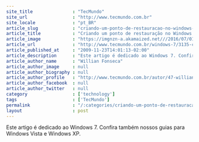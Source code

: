 ```yaml
---
site_title               : "TecMundo"
site_url                 : "http://www.tecmundo.com.br"
site_locale              : "pt_BR"
article_slug             : "criando-um-ponto-de-restauracao-no-windows-7"
article_title            : "Criando um ponto de restauração no Windows 7"
article_image            : "https://imgnzn-a.akamaized.net///2016/07/01/01134514240189-t1200x480.jpg"
article_url              : "http://www.tecmundo.com.br/windows-7/3135-criando-um-ponto-de-restauracao-no-windows-7.htm"
article_published_at     : "2009-11-23T14:01:13-02:00"
article_description      : "Este artigo é dedicado ao Windows 7. Confira também nossos guias para Windows Vista e Windows XP."
article_author_name      : "Willian Fonseca"
article_author_image     : null
article_author_biography : null
article_author_profile   : "http://www.tecmundo.com.br/autor/47-willian-fonseca/"
article_author_facebook  : null
article_author_twitter   : null
category                 : ['technology']
tags                     : ['TecMundo']
permalink                : "/:categories/criando-um-ponto-de-restauracao-no-windows-7/"
layout                   : post
---
```


Este artigo é dedicado ao Windows 7. Confira também nossos guias para Windows Vista e Windows XP.
